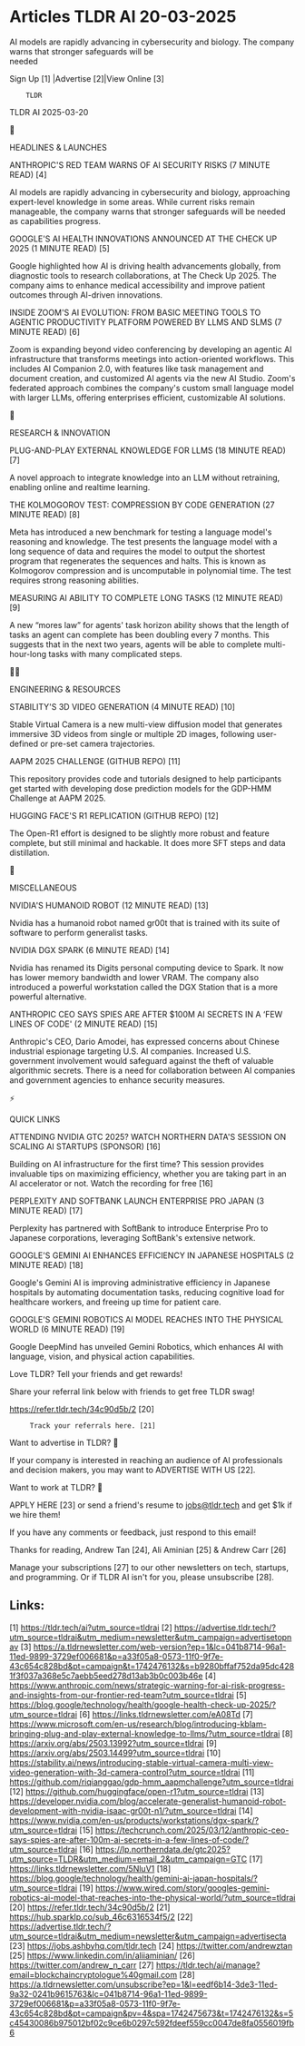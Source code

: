# Articles TLDR AI 20-03-2025

AI models are rapidly advancing in cybersecurity and biology. The
company warns that stronger safeguards will be
needed ‌ ‌ ‌ ‌ ‌ ‌ ‌ ‌ ‌ ‌ ‌ ‌ ‌ ‌ ‌ ‌ ‌ ‌ ‌ ‌ ‌ ‌ ‌ ‌ ‌ ‌  ‌ ‌ ‌ ‌ ‌ ‌ ‌ ‌ ‌ ‌ ‌ ‌ ‌ ‌ ‌ ‌ ‌ ‌ ‌ ‌ ‌ ‌ ‌ ‌ ‌ ‌ 


 Sign Up [1] |Advertise [2]|View Online [3] 

		TLDR 

TLDR AI 2025-03-20

🚀 

HEADLINES & LAUNCHES

 ANTHROPIC'S RED TEAM WARNS OF AI SECURITY RISKS (7 MINUTE READ) [4] 

 AI models are rapidly advancing in cybersecurity and biology,
approaching expert-level knowledge in some areas. While current risks
remain manageable, the company warns that stronger safeguards will be
needed as capabilities progress. 

 GOOGLE'S AI HEALTH INNOVATIONS ANNOUNCED AT THE CHECK UP 2025 (1
MINUTE READ) [5] 

 Google highlighted how AI is driving health advancements globally,
from diagnostic tools to research collaborations, at The Check Up
2025. The company aims to enhance medical accessibility and improve
patient outcomes through AI-driven innovations. 

 INSIDE ZOOM'S AI EVOLUTION: FROM BASIC MEETING TOOLS TO AGENTIC
PRODUCTIVITY PLATFORM POWERED BY LLMS AND SLMS (7 MINUTE READ) [6] 

 Zoom is expanding beyond video conferencing by developing an agentic
AI infrastructure that transforms meetings into action-oriented
workflows. This includes AI Companion 2.0, with features like task
management and document creation, and customized AI agents via the new
AI Studio. Zoom's federated approach combines the company's custom
small language model with larger LLMs, offering enterprises efficient,
customizable AI solutions. 

🧠 

RESEARCH & INNOVATION

 PLUG-AND-PLAY EXTERNAL KNOWLEDGE FOR LLMS (18 MINUTE READ) [7] 

 A novel approach to integrate knowledge into an LLM without
retraining, enabling online and realtime learning. 

 THE KOLMOGOROV TEST: COMPRESSION BY CODE GENERATION (27 MINUTE READ)
[8] 

 Meta has introduced a new benchmark for testing a language model's
reasoning and knowledge. The test presents the language model with a
long sequence of data and requires the model to output the shortest
program that regenerates the sequences and halts. This is known as
Kolmogorov compression and is uncomputable in polynomial time. The
test requires strong reasoning abilities. 

 MEASURING AI ABILITY TO COMPLETE LONG TASKS (12 MINUTE READ) [9] 

 A new “mores law” for agents' task horizon ability shows that the
length of tasks an agent can complete has been doubling every 7
months. This suggests that in the next two years, agents will be able
to complete multi-hour-long tasks with many complicated steps. 

🧑‍💻 

ENGINEERING & RESOURCES

 STABILITY'S 3D VIDEO GENERATION (4 MINUTE READ) [10] 

 Stable Virtual Camera is a new multi-view diffusion model that
generates immersive 3D videos from single or multiple 2D images,
following user-defined or pre-set camera trajectories. 

 AAPM 2025 CHALLENGE (GITHUB REPO) [11] 

 This repository provides code and tutorials designed to help
participants get started with developing dose prediction models for
the GDP-HMM Challenge at AAPM 2025. 

 HUGGING FACE'S R1 REPLICATION (GITHUB REPO) [12] 

 The Open-R1 effort is designed to be slightly more robust and feature
complete, but still minimal and hackable. It does more SFT steps and
data distillation. 

🎁 

MISCELLANEOUS

 NVIDIA'S HUMANOID ROBOT (12 MINUTE READ) [13] 

 Nvidia has a humanoid robot named gr00t that is trained with its
suite of software to perform generalist tasks. 

 NVIDIA DGX SPARK (6 MINUTE READ) [14] 

 Nvidia has renamed its Digits personal computing device to Spark. It
now has lower memory bandwidth and lower VRAM. The company also
introduced a powerful workstation called the DGX Station that is a
more powerful alternative. 

 ANTHROPIC CEO SAYS SPIES ARE AFTER $100M AI SECRETS IN A ‘FEW LINES
OF CODE' (2 MINUTE READ) [15] 

 Anthropic's CEO, Dario Amodei, has expressed concerns about Chinese
industrial espionage targeting U.S. AI companies. Increased U.S.
government involvement would safeguard against the theft of valuable
algorithmic secrets. There is a need for collaboration between AI
companies and government agencies to enhance security measures. 

⚡ 

QUICK LINKS

 ATTENDING NVIDIA GTC 2025? WATCH NORTHERN DATA'S SESSION ON SCALING
AI STARTUPS (SPONSOR) [16] 

 Building on AI infrastructure for the first time? This session
provides invaluable tips on maximizing efficiency, whether you are
taking part in an AI accelerator or not. Watch the recording for free
[16] 

 PERPLEXITY AND SOFTBANK LAUNCH ENTERPRISE PRO JAPAN (3 MINUTE READ)
[17] 

 Perplexity has partnered with SoftBank to introduce Enterprise Pro to
Japanese corporations, leveraging SoftBank's extensive network. 

 GOOGLE'S GEMINI AI ENHANCES EFFICIENCY IN JAPANESE HOSPITALS (2
MINUTE READ) [18] 

 Google's Gemini AI is improving administrative efficiency in Japanese
hospitals by automating documentation tasks, reducing cognitive load
for healthcare workers, and freeing up time for patient care. 

 GOOGLE'S GEMINI ROBOTICS AI MODEL REACHES INTO THE PHYSICAL WORLD (6
MINUTE READ) [19] 

 Google DeepMind has unveiled Gemini Robotics, which enhances AI with
language, vision, and physical action capabilities. 

Love TLDR? Tell your friends and get rewards!

 Share your referral link below with friends to get free TLDR swag! 

 https://refer.tldr.tech/34c90d5b/2 [20] 

		 Track your referrals here. [21] 

Want to advertise in TLDR? 📰

 If your company is interested in reaching an audience of AI
professionals and decision makers, you may want to ADVERTISE WITH US
[22]. 

Want to work at TLDR? 💼

 APPLY HERE [23] or send a friend's resume to jobs@tldr.tech and get
$1k if we hire them! 

 If you have any comments or feedback, just respond to this email! 

Thanks for reading, 
Andrew Tan [24], Ali Aminian [25] & Andrew Carr [26] 

 Manage your subscriptions [27] to our other newsletters on tech,
startups, and programming. Or if TLDR AI isn't for you, please
unsubscribe [28]. 

 

Links:
------
[1] https://tldr.tech/ai?utm_source=tldrai
[2] https://advertise.tldr.tech/?utm_source=tldrai&utm_medium=newsletter&utm_campaign=advertisetopnav
[3] https://a.tldrnewsletter.com/web-version?ep=1&lc=041b8714-96a1-11ed-9899-3729ef006681&p=a33f05a8-0573-11f0-9f7e-43c654c828bd&pt=campaign&t=1742476132&s=b9280bffaf752da95dc4281f3f037a368e5c7aebb5eed278d13ab3b0c003b46e
[4] https://www.anthropic.com/news/strategic-warning-for-ai-risk-progress-and-insights-from-our-frontier-red-team?utm_source=tldrai
[5] https://blog.google/technology/health/google-health-check-up-2025/?utm_source=tldrai
[6] https://links.tldrnewsletter.com/eA08Td
[7] https://www.microsoft.com/en-us/research/blog/introducing-kblam-bringing-plug-and-play-external-knowledge-to-llms/?utm_source=tldrai
[8] https://arxiv.org/abs/2503.13992?utm_source=tldrai
[9] https://arxiv.org/abs/2503.14499?utm_source=tldrai
[10] https://stability.ai/news/introducing-stable-virtual-camera-multi-view-video-generation-with-3d-camera-control?utm_source=tldrai
[11] https://github.com/riqianggao/gdp-hmm_aapmchallenge?utm_source=tldrai
[12] https://github.com/huggingface/open-r1?utm_source=tldrai
[13] https://developer.nvidia.com/blog/accelerate-generalist-humanoid-robot-development-with-nvidia-isaac-gr00t-n1/?utm_source=tldrai
[14] https://www.nvidia.com/en-us/products/workstations/dgx-spark/?utm_source=tldrai
[15] https://techcrunch.com/2025/03/12/anthropic-ceo-says-spies-are-after-100m-ai-secrets-in-a-few-lines-of-code/?utm_source=tldrai
[16] https://lp.northerndata.de/gtc2025?utm_source=TLDR&utm_medium=email_2&utm_campaign=GTC
[17] https://links.tldrnewsletter.com/5NluV1
[18] https://blog.google/technology/health/gemini-ai-japan-hospitals/?utm_source=tldrai
[19] https://www.wired.com/story/googles-gemini-robotics-ai-model-that-reaches-into-the-physical-world/?utm_source=tldrai
[20] https://refer.tldr.tech/34c90d5b/2
[21] https://hub.sparklp.co/sub_46c6316534f5/2
[22] https://advertise.tldr.tech/?utm_source=tldrai&utm_medium=newsletter&utm_campaign=advertisecta
[23] https://jobs.ashbyhq.com/tldr.tech
[24] https://twitter.com/andrewztan
[25] https://www.linkedin.com/in/aliiaminian/
[26] https://twitter.com/andrew_n_carr
[27] https://tldr.tech/ai/manage?email=blockchaincryptologue%40gmail.com
[28] https://a.tldrnewsletter.com/unsubscribe?ep=1&l=eedf6b14-3de3-11ed-9a32-0241b9615763&lc=041b8714-96a1-11ed-9899-3729ef006681&p=a33f05a8-0573-11f0-9f7e-43c654c828bd&pt=campaign&pv=4&spa=1742475673&t=1742476132&s=5c45430086b975012bf02c9ce6b0297c592fdeef559cc0047de8fa0556019fb6